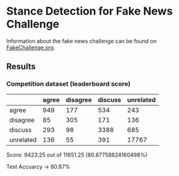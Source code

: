 #  Stance Detection for Fake News Challenge

Information about the fake news challenge can be found on [FakeChallenge.org](http://fakenewschallenge.org).

## Results
### Competition dataset (leaderboard score)
|               | agree         | disagree      | discuss       | unrelated     |
|-----------    |-------        |----------     |---------      |-----------    |
|   agree       |   949         |     177       |   534         |   243         |
| disagree      |   85          |     305       |   171         |   136         |
|  discuss      |   293         |     98        |   3388        |   685         |
| unrelated     |   136         |     55        |   391         |   17767       |

Score: 9423.25 out of 11651.25	(80.87758824160498%)

Test Accuarcy -> 80.87%
